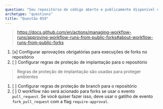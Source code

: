 ```yaml
---
question: "Seu repositório de código aberto e publicamente disponível contém um workflow com um gatilho de evento `pull_request`. Como você pode exigir aprovações para execuções de workflow acionadas a partir de forks do seu repositório?"
archetype: "questions"
title: "Questão 059"
---
```


> https://docs.github.com/en/actions/managing-workflow-runs/approving-workflow-runs-from-public-forks#about-workflow-runs-from-public-forks
1. [x] Configurar aprovações obrigatórias para execuções de forks no repositório
1. [ ] Configurar regras de proteção de implantação para o repositório
> Regras de proteção de implantação são usadas para proteger ambientes
1. [ ] Configurar regras de proteção de branch para o repositório
1. [ ] O workflow não será acionado para forks se usar o evento `pull_request`. Se você quiser fazer isso, deve usar o gatilho de evento `fork_pull_request` com a flag `require-approval`.
